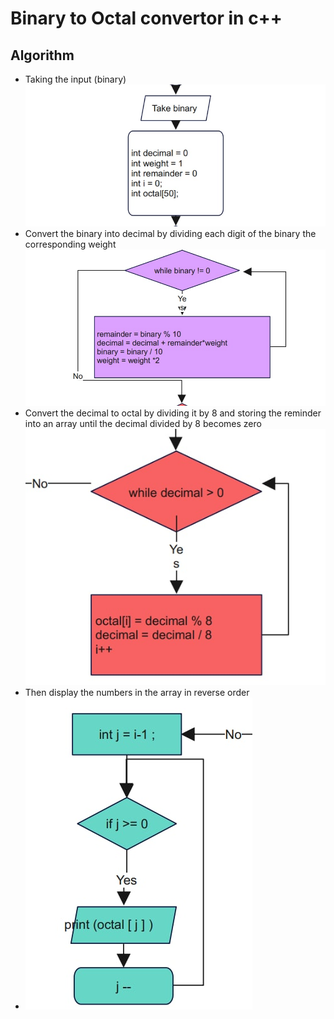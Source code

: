 # Binary to Octal convertor in c++

## Algorithm
- Taking the input (binary)
  ![Flow chart](https://github.com/kiztopia1/Binary-to-Octal-C---Convertor/blob/master/TakingInput.jpg?raw=true)
- Convert the binary into decimal by dividing each digit of the binary the corresponding weight
  ![Flow chart](https://github.com/kiztopia1/Binary-to-Octal-C---Convertor/blob/master/BinaryToDecimal.jpg?raw=true)
- Convert the decimal to octal by dividing it by 8 and storing the reminder into an array until the decimal divided by 8 becomes zero
  ![Flow chart](https://github.com/kiztopia1/Binary-to-Octal-C---Convertor/blob/master/DecimalToOctal.jpg?raw=true)
- Then display the numbers in the array in reverse order
- ![Flow chart](https://github.com/kiztopia1/Binary-to-Octal-C---Convertor/blob/master/PrintngFromTheArray.jpg?raw=true)
